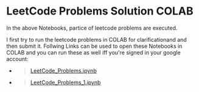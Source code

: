 # LeetCode Problems Solution COLAB

In the above Notebooks, partice of leetcode problems are executed.

I first try to run the leetcode problems in COLAB for clarificationand and then submit it.
Follwing Links can be used to open these Notebooks in COLAB and you can run these as well iff you're signed in your google account:
  - > [LeetCode_Problems.ipynb](https://colab.research.google.com/github/DaudAhmad0303/LeetCode-Problems-Solution-colab/blob/master/LeetCode_Problems.ipynb)
  - > [LeetCode_Problems_1.ipynb](https://colab.research.google.com/github/DaudAhmad0303/LeetCode-Problems-Solution-colab/blob/master/LeetCode_Problems_1.ipynb)
